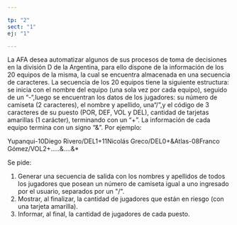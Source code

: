 ```yaml
---

tp: "2"
sect: "1"
ej: "1"

---
```


La AFA desea automatizar algunos de sus procesos de toma de decisiones en la división D de la Argentina, para ello dispone de
la información de los 20 equipos de la misma, la cual se encuentra almacenada en una secuencia de caracteres.
La secuencia de los 20 equipos tiene la siguiente estructura: se inicia con el nombre del equipo (una sola vez por cada equipo),
seguido de un “-“,luego se encuentran los datos de los jugadores: su número de camiseta (2 caracteres), el nombre y apellido,
una“/”,y el código de 3 caracteres de su puesto (POR, DEF, VOL y DEL), cantidad de tarjetas amarillas (1 carácter), terminando con
un “+”. La información de cada equipo termina con un signo “&amp;”. Por ejemplo:  

Yupanqui-10Diego Rivero/DEL1+11Nicolás Greco/DEL0+&amp;Atlas-08Franco Gómez/VOL2+…..&amp;….&amp;*  

Se pide:  
1. Generar una secuencia de salida con los nombres y apellidos de todos los jugadores que posean un número de camiseta igual a
uno ingresado por el usuario, separados por un &quot;/&quot;.  
2. Mostrar, al finalizar, la cantidad de jugadores que están en riesgo (con una tarjeta amarilla).  
3. Informar, al final, la cantidad de jugadores de cada puesto.  